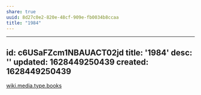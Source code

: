 ```yaml
---
share: true
uuid: 8d27c0e2-820e-48cf-909e-fb0034b8ccaa
title: "1984"
---
```

---
id: c6USaFZcm1NBAUACT02jd
title: '1984'
desc: ''
updated: 1628449250439
created: 1628449250439
---

[wiki.media.type.books](/a3a80e28-c537-4091-a06f-3d20f44ec6a2)
